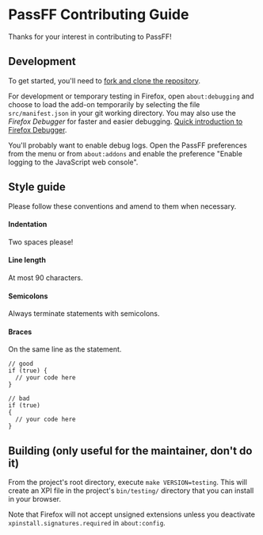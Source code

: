 # PassFF Contributing Guide

Thanks for your interest in contributing to PassFF!

## Development
To get started, you'll need to [fork and clone the repository](https://help.github.com/articles/fork-a-repo/).

For development or temporary testing in Firefox, open `about:debugging` and choose to load the add-on temporarily by selecting the file `src/manifest.json` in your git working directory.
You may also use the *Firefox Debugger* for faster and easier debugging. [Quick introduction to Firefox Debugger](https://mozilladevelopers.github.io/playground/debugger/).

You'll probably want to enable debug logs. Open the PassFF preferences from the menu or from `about:addons` and enable the preference "Enable logging to the JavaScript web console".

## Style guide
Please follow these conventions and amend to them when necessary.

#### Indentation
Two spaces please!

#### Line length
At most 90 characters.

#### Semicolons
Always terminate statements with semicolons.

#### Braces

On the same line as the statement.

```
// good
if (true) {
  // your code here
}

// bad
if (true)
{
  // your code here
}
```

## Building (only useful for the maintainer, don't do it)
From the project's root directory, execute `make VERSION=testing`. This will create an XPI file in the project's `bin/testing/` directory that you can install in your browser.

Note that Firefox will not accept unsigned extensions unless you deactivate `xpinstall.signatures.required` in `about:config`.
